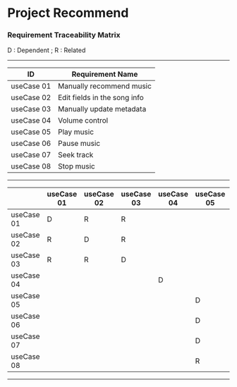 # __Project Recommend__

### Requirement Traceability Matrix

D : Dependent ;  R : Related

---

| **ID** | **Requirement Name** |
| --- | --- |
| useCase 01 | Manually recommend music |
| useCase 02 | Edit fields in the song info |
| useCase 03 | Manually update metadata |
| useCase 04 | Volume control |
| useCase 05 | Play music |
| useCase 06 | Pause music |
| useCase 07 | Seek track |
| useCase 08 | Stop music |



---

| | useCase 01 | useCase 02 | useCase 03 | useCase 04 | useCase 05 | useCase 06 | useCase 07 | useCase 08 |
| --- | --- | --- | --- | --- | --- | --- | --- | --- |
| useCase 01 | D | R | R |  |  |  |  |  |
| useCase 02 | R | D | R |  |  |  |  |  |
| useCase 03 | R | R | D |  |  |  |  |  |
| useCase 04 |  |  |  | D |  |  |  |  |
| useCase 05 |  |  |  |  | D | R | R |  |
| useCase 06 |  |  |  |  | D |  |  | D |
| useCase 07 |  |  |  |  | D |  | D | R |
| useCase 08 |  |  |  |  | R |  |  | D |


---
